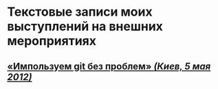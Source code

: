 # Текстовые записи моих выступлений на внешних мероприятиях

## [«Импользуем git без проблем» *(Киев, 5 мая 2012)*](https://github.com/gurugray/talks/blob/master/2012.05.05_ya-subbotnik.md)